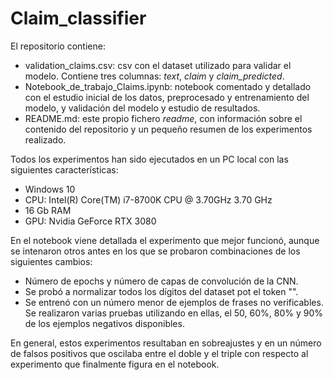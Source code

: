 # Claim_classifier

El repositorio contiene:
  - validation_claims.csv: csv con el dataset utilizado para validar el modelo. Contiene tres columnas: *text*, *claim* y *claim_predicted*.
  - Notebook_de_trabajo_Claims.ipynb: notebook comentado y detallado con el estudio inicial de los datos, preprocesado y entrenamiento del modelo, y validación del modelo y estudio de resultados.
  - README.md: este propio fichero *readme*, con información sobre el contenido del repositorio y un pequeño resumen de los experimentos realizado.
 

Todos los experimentos han sido ejecutados en un PC local con las siguientes características:
  - Windows 10
  - CPU: Intel(R) Core(TM) i7-8700K CPU @ 3.70GHz 3.70 GHz
  - 16 Gb RAM
  - GPU: Nvidia GeForce RTX 3080

En el notebook viene detallada el experimento que mejor funcionó, aunque se intenaron otros antes en los que se probaron combinaciones de los siguientes cambios:
  - Número de epochs y número de capas de convolución de la CNN.
  - Se probó a normalizar todos los dígitos del dataset pot el token "<num>".
  - Se entrenó con un número menor de ejemplos de frases no verificables. Se realizaron varias pruebas utilizando en ellas, el 50, 60%, 80% y 90% de los ejemplos negativos disponibles.
  
En general, estos experimentos resultaban en sobreajustes y en un número de falsos positivos que oscilaba entre el doble y el triple con respecto al experimento que finalmente figura en el notebook.

